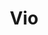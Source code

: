 ---
title: Vio
phone: (844) 517-8990
website: http://liveatvio.com
management: Alliance Residential Company
location: "San Jose"
tags: []
---